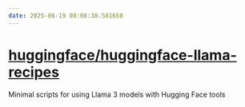 ```yaml
---
date: 2025-06-19 08:08:38.581658
---
```


# [huggingface/huggingface-llama-recipes](https://github.com/huggingface/huggingface-llama-recipes)

Minimal scripts for using Llama 3 models with Hugging Face tools